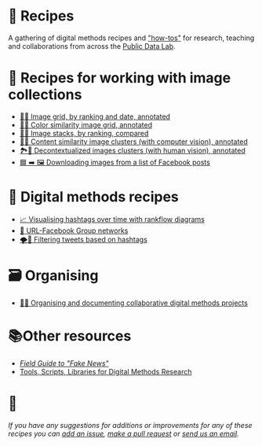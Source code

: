 # 🥣 Recipes

A gathering of digital methods recipes and ["how-tos"](https://recipes.hypotheses.org/7430) for research, teaching and collaborations from across the [Public Data Lab](http://publicdatalab.org/).

# 🎑 Recipes for working with image collections

* [🌌🔝 Image grid, by ranking and date, annotated](/image_grid_ranking.md)
* [🌄🎨 Color similarity image grid, annotated](/image_grid_colour.md)
* [🌅🥞 Image stacks, by ranking, compared](image_stacks.md)
* [🌁🤖 Content similarity image clusters (with computer vision), annotated](image_clusters_machine.md)
* [🏞👀 Decontextualized images clusters (with human vision), annotated](image_clusters_manual.md)
* [🟦 ➡️ 🖼️ Downloading images from a list of Facebook posts](facebook_posts_download_images.md)

# 🧮 Digital methods recipes

* [📈 Visualising hashtags over time with rankflow diagrams](/hashtag_rankflow.md)
* [🧮 URL-Facebook Group networks](/url-facebook.md)
* [🌪️💬 Filtering tweets based on hashtags](/filter_tweets_openrefine.md)

# 🗃 Organising

* [📝🐙 Organising and documenting collaborative digital methods projects](/documentation.md)

# 📚Other resources

* [*Field Guide to "Fake News"*](http://fakenews.publicdatalab.org/)
* [Tools, Scripts, Libraries for Digital Methods Research](https://github.com/PublicDataLab/code-for-research/wiki/Tools,-Scripts,-Libraries-for-Digital-Methods-Research)

# 🐜

*If you have any suggestions for additions or improvements for any of these recipes you can [add an issue](https://github.com/PublicDataLab/Recipes/issues), [make a pull request](https://help.github.com/en/github/collaborating-with-issues-and-pull-requests/about-pull-requests) or [send us an email](mailto:contact@publicdatalab.org).*

